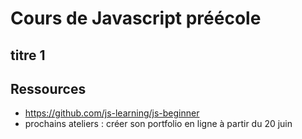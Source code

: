 # Cours de Javascript préécole

## titre 1

## Ressources
- https://github.com/js-learning/js-beginner 
- prochains ateliers : créer son portfolio en ligne à partir du 20 juin

